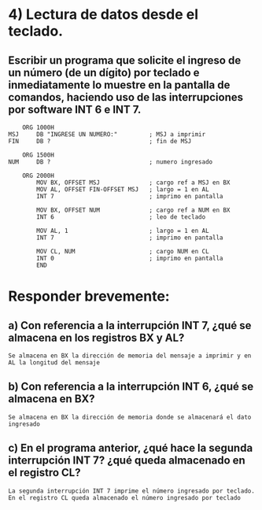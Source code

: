 # 4) Lectura de datos desde el teclado.
## Escribir un programa que solicite el ingreso de un número (de un dígito) por teclado e inmediatamente lo muestre en la pantalla de comandos, haciendo uso de las interrupciones por software INT 6 e INT 7. 

```assembly
    ORG 1000H 
MSJ		DB "INGRESE UN NUMERO:" 		; MSJ a imprimir
FIN		DB ? 							; fin de MSJ

    ORG 1500H 
NUM		DB ?							; numero ingresado

    ORG 2000H 
		MOV BX, OFFSET MSJ 				; cargo ref a MSJ en BX
		MOV AL, OFFSET FIN-OFFSET MSJ 	; largo = 1 en AL
		INT 7 							; imprimo en pantalla

		MOV BX, OFFSET NUM 				; cargo ref a NUM en BX
		INT 6 							; leo de teclado

		MOV AL, 1 						; largo = 1 en AL
		INT 7 							; imprimo en pantalla

		MOV CL, NUM 					; cargo NUM en CL
		INT 0 							; imprimo en pantalla
		END
```

# Responder brevemente: 
## a)  Con referencia a la interrupción INT 7, ¿qué se almacena en los registros BX y AL? 
`Se almacena en BX la dirección de memoria del mensaje a imprimir y en AL la longitud del mensaje`

## b)  Con referencia a la interrupción INT 6, ¿qué se almacena en BX?
`Se almacena en BX la dirección de memoria donde se almacenará el dato ingresado`

## c)  En el programa anterior, ¿qué hace la segunda interrupción INT 7? ¿qué queda almacenado en el registro CL?
`La segunda interrupción INT 7 imprime el número ingresado por teclado. En el registro CL queda almacenado el número ingresado por teclado`